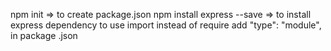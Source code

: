 npm init => to create package.json
npm install express --save => to install express dependency
to use import instead of require add "type": "module", in package .json